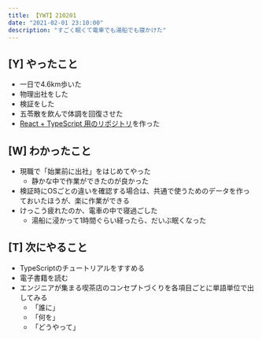 ```yaml
---
title: 【YWT】210201
date: "2021-02-01 23:10:00"
description: "すごく眠くて電車でも湯船でも寝かけた"
---
```


## [Y] やったこと

- 一日で4.6km歩いた
- 物理出社をした
- 検証をした
- 五苓散を飲んで体調を回復させた
- [React + TypeScript 用のリポジトリ](https://github.com/LeeDDHH/react-typescript-todolist)を作った

## [W] わかったこと

- 現職で「始業前に出社」をはじめてやった
  - 静かな中で作業ができたのが良かった
- 検証時にOSごとの違いを確認する場合は、共通で使うためのデータを作っておいたほうが、楽に作業ができる
- けっこう疲れたのか、電車の中で寝過ごした
  - 湯船に浸かって1時間ぐらい経ったら、だいぶ眠くなった

## [T] 次にやること

- TypeScriptのチュートリアルをすすめる
- 電子書籍を読む
- エンジニアが集まる喫茶店のコンセプトづくりを各項目ごとに単語単位で出してみる
  - 「誰に」
  - 「何を」
  - 「どうやって」
